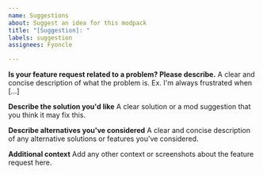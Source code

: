 ```yaml
---
name: Suggestions
about: Suggest an idea for this modpack
title: "[Suggestion]: "
labels: suggestion
assignees: Fyoncle

---
```


**Is your feature request related to a problem? Please describe.**
A clear and concise description of what the problem is. Ex. I'm always frustrated when [...]


**Describe the solution you'd like**
A clear solution or a mod suggestion that you think it may fix this.


**Describe alternatives you've considered**
A clear and concise description of any alternative solutions or features you've considered.


**Additional context**
Add any other context or screenshots about the feature request here.
